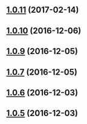 <a name="1.0.11"></a>
## [1.0.11](https://github.com/HBOCodeLabs/minimal-react-redux-notify/compare/v1.0.10...v1.0.11) (2017-02-14)



<a name="1.0.10"></a>
## [1.0.10](https://github.com/HBOCodeLabs/minimal-react-redux-notify/compare/v1.0.9...v1.0.10) (2016-12-06)



<a name="1.0.9"></a>
## [1.0.9](https://github.com/HBOCodeLabs/minimal-react-redux-notify/compare/v1.0.7...v1.0.9) (2016-12-05)



<a name="1.0.7"></a>
## [1.0.7](https://github.com/HBOCodeLabs/minimal-react-redux-notify/compare/v1.0.6...v1.0.7) (2016-12-05)



<a name="1.0.6"></a>
## [1.0.6](https://github.com/cmelion/minimal-react-redux-notify/compare/v1.0.4...v1.0.6) (2016-12-03)



<a name="1.0.5"></a>
## [1.0.5](https://github.com/cmelion/minimal-react-redux-notify/compare/v1.0.4...v1.0.5) (2016-12-03)



